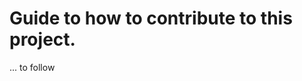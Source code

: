 Guide to how to contribute to this project.
===========================================

... to follow
